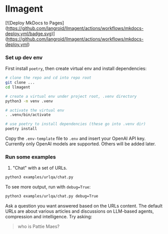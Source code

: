 # llmagent

<!--
Fix these badge links later

[![Documentation](https://readthedocs.org/projects/project-name/badge/)](https://project-name.readthedocs.io/)

[![Build Status](https://github.com/username/repository-name/actions/workflows/workflow-name.yml/badge.svg)](https://github.com/username/repository-name/actions)

[![codecov](https://codecov.io/gh/username/repository-name/branch/main/graph/badge.svg)](https://codecov.io/gh/username/repository-name)

[![License](https://img.shields.io/github/license/username/repository-name)](https://github.com/username/repository-name/blob/main/LICENSE)

-->

[![Deploy MkDocs to Pages]
(https://github.com/langroid/llmagent/actions/workflows/mkdocs-deploy.yml/badge.svg)]
(https://github.com/langroid/llmagent/actions/workflows/mkdocs-deploy.yml)

### Set up dev env

First install `poetry`, then create virtual env and install dependencies:

```bash
# clone the repo and cd into repo root
git clone ...
cd llmagent

# create a virtual env under project root, .venv directory
python3 -m venv .venv

# activate the virtual env
. .venv/bin/activate

# use poetry to install dependencies (these go into .venv dir)
poetry install
```
Copy the `.env-template` file to `.env` and insert your OpenAI API key.
Currently only OpenAI models are supported. Others will be added later.



### Run some examples

1. "Chat" with a set of URLs. 
```bash
python3 examples/urlqa/chat.py
```

To see more output, run with `debug=True`:
```bash
python3 examples/urlqa/chat.py debug=True
```

Ask a question you want answered based on the URLs content. The default 
URLs are about various articles and discussions on LLM-based agents, 
compression and intelligence. Try asking:
> who is Pattie Maes?





